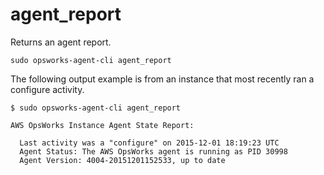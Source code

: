 # agent\_report<a name="agent-report"></a>

Returns an agent report\.

```
sudo opsworks-agent-cli agent_report
```

The following output example is from an instance that most recently ran a configure activity\.

```
$ sudo opsworks-agent-cli agent_report

AWS OpsWorks Instance Agent State Report:

  Last activity was a "configure" on 2015-12-01 18:19:23 UTC
  Agent Status: The AWS OpsWorks agent is running as PID 30998
  Agent Version: 4004-20151201152533, up to date
```